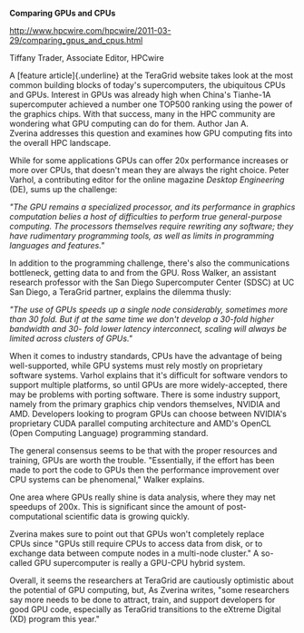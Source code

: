 **Comparing GPUs and CPUs**

http://www.hpcwire.com/hpcwire/2011-03-29/comparing_gpus_and_cpus.html

Tiffany Trader, Associate Editor, HPCwire

A [feature article]{.underline} at the TeraGrid website takes look at
the most common building blocks of today\'s supercomputers, the
ubiquitous CPUs and GPUs. Interest in GPUs was already high when
China\'s Tianhe-1A supercomputer achieved a number one TOP500 ranking
using the power of the graphics chips. With that success, many in the
HPC community are wondering what GPU computing can do for them. Author
Jan A. Zverina addresses this question and examines how GPU computing
fits into the overall HPC landscape.

While for some applications GPUs can offer 20x performance increases or
more over CPUs, that doesn\'t mean they are always the right choice.
Peter Varhol, a contributing editor for the online magazine *Desktop
Engineering* (DE), sums up the challenge:

*\"The GPU remains a specialized processor, and its performance in
graphics computation belies a host of difficulties to perform true
general-purpose computing. The processors themselves require rewriting
any software; they have rudimentary programming tools, as well as limits
in programming languages and features.\"*

In addition to the programming challenge, there\'s also the
communications bottleneck, getting data to and from the GPU. Ross
Walker, an assistant research professor with the San Diego Supercomputer
Center (SDSC) at UC San Diego, a TeraGrid partner, explains the dilemma
thusly:

*\"The use of GPUs speeds up a single node considerably, sometimes more
than 30 fold. But if at the same time we don\'t develop a 30-fold higher
bandwidth and 30- fold lower latency interconnect, scaling will always
be limited across clusters of GPUs.\"*

When it comes to industry standards, CPUs have the advantage of being
well-supported, while GPU systems must rely mostly on proprietary
software systems. Varhol explains that it\'s difficult for software
vendors to support multiple platforms, so until GPUs are more
widely-accepted, there may be problems with porting software. There is
some industry support, namely from the primary graphics chip vendors
themselves, NVIDIA and AMD. Developers looking to program GPUs
can choose between NVIDIA\'s proprietary CUDA parallel computing
architecture and AMD\'s OpenCL (Open Computing Language) programming
standard.

The general consensus seems to be that with the proper resources and
training, GPUs are worth the trouble. \"Essentially, if the effort has
been made to port the code to GPUs then the performance improvement over
CPU systems can be phenomenal,\" Walker explains.

One area where GPUs really shine is data analysis, where they may net
speedups of 200x. This is significant since the amount of
post-computational scientific data is growing quickly.

Zverina makes sure to point out that GPUs won\'t completely replace
CPUs since \"GPUs still require CPUs to access data from disk, or to
exchange data between compute nodes in a multi-node cluster.\" A
so-called GPU supercomputer is really a GPU-CPU hybrid system.

Overall, it seems the researchers at TeraGrid are cautiously optimistic
about the potential of GPU computing, but, As Zverina writes, \"some
researchers say more needs to be done to attract, train, and support
developers for good GPU code, especially as TeraGrid transitions to the
eXtreme Digital (XD) program this year.\"
